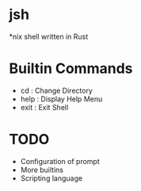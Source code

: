 # jsh

\*nix shell written in Rust

# Builtin Commands
- cd   : Change Directory
- help : Display Help Menu
- exit : Exit Shell

# TODO
- Configuration of prompt
- More builtins
- Scripting language
